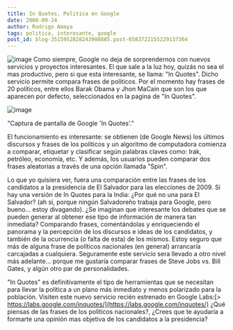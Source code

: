 ```yaml
---
title: In Quotes, Politica en Google
date: 2008-09-24
author: Rodrigo Amaya
tags: politica, interesante, google
post_id: blog-3515952828243908885.post-6583722155229137364
---
```


![image](https://1.bp.blogspot.com/_ayvorITawE4/SNpbqi16Q1I/AAAAAAAABRA/hUbTdBvcfxo/s320/logo_labs_quotes.gif)    Como siempre,
Google no deja de sorprendernos con nuevos servicios y proyectos interesantes. El que sale a la luz hoy, quizás no sea el mas productivo, pero si que esta interesante, se llama: "In Quotes". Dicho servicio permite compara frases de políticos. Por el momento hay frases de 20 políticos, entre ellos Barak Obama y Jhon MaCain que son los que aparecen por defecto, seleccionados en la pagina de "In Quotes".

![image](https://3.bp.blogspot.com/_ayvorITawE4/SNpbqkPooMI/AAAAAAAABQ4/u5NRAcNx0h4/s320/googlelabs-inquotes.jpg)    

"Captura de pantalla de
Google 'In Quotes'."

El funcionamiento es interesante: se obtienen (de Google News) los últimos discursos y frases de los políticos y un algoritmo de computadora comienza a comparar, etiquetar y clasificar según palabras claves como: Irak, petróleo, economía, etc. Y además, los usuarios pueden comparar dos frases aleatorias a través de una opción llamada "Spin".

Lo que yo quisiera ver, fuera una comparación entre las frases de los candidatos a la presidencia de El Salvador para las elecciones de 2009. Si hay una versión de In Quotes para la India: ¿Por qué no una para El Salvador? (ah si, porque ningún Salvadoreño trabaja para Google, pero bueno... estoy divagando). ¿Se imaginan que interesante los debates que se pueden generar al obtener ese tipo de información de manera tan inmediata? Comparando frases, comentándolas y enriqueciendo el panorama y la percepción de los discursos e ideas de los candidatos, y también de la ocurrencia (o falta de esta) de los mismos. Estoy seguro que más de alguna frase de políticos nacionales (en general) arrancaría carcajadas a cualquiera. Seguramente este servicio sera llevado a otro nivel más adelante... porque me gustaría comparar frases de Steve Jobs vs. Bill Gates, y algún otro par de personalidades.

"In Quotes" es definitivamente el tipo de
herramientas que se necesitan para llevar la política a un plano más inmediato y menos polarizado para la población. Visiten este nuevo servicio recién estrenado en Google Labs:[> https://labs.google.com/inquotes/](https://labs.google.com/inquotes/) ¿Qué piensas de las frases de los políticos nacionales?, ¿Crees que te ayudaría a formarte una opinión mas objetiva de los candidatos a la presidencia?
